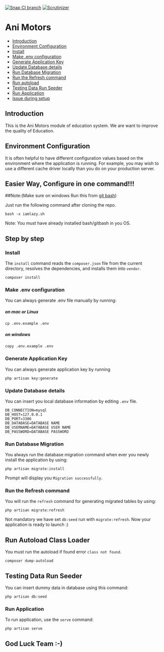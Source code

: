 
[![Snap CI branch](https://img.shields.io/snap-ci/ThoughtWorksStudios/eb_deployer/master.svg)]() [![Scrutinizer](https://img.shields.io/scrutinizer/g/filp/whoops.svg)]()


# Ani Motors

* [Introduction](#introduction)
* [Environment Configuration](#environment-configuration)
* [Install](#install)
* [Make .env configuration](#make-.env-configuration)
* [Generate Application Key](#generate-application-key)
* [Update Database details](#update-database-details)
* [Run Database Migration](#run-database-migration)
* [Run the Refresh command](#run-the-refresh-command)
* [Run autoload](#run-autoload-class-loader)
* [Testing Data Run Seeder](#testing-data-run-seeder)
* [Run Application](#run-application)
* [Issue during setup](https://github.com/fsdevelopers/ani-motors/blob/master/issue_tracker.md)


## Introduction
This is the Ani Motors module of education system. We are want to improve the quality of Education.

## Environment Configuration
It is often helpful to have different configuration values based on the environment where the application is running. For example, you may wish to use a different cache driver locally than you do on your production server.

## Easier Way, Configure in one command!!!

##Note:(Make sure on windows Run this from <a href="https://git-for-windows.github.io/">git bash</a>)

Just run the following command after cloning the repo.

    bash -x iamlazy.sh

Note: You must have already installed bash/gitbash in you OS.

## Step by step

### Install
The `install` command reads the `composer.json` file from the current directory, resolves the dependencies, and installs them into `vendor`.

    composer install

### Make .env configuration
You can always generate .env file manually by running:
##### on mac or Linux  
    cp .env.example .env
##### on windows
    
    copy .env.example .env
    
### Generate Application Key
You can always generate application key by running

    php artisan key:generate
    
### Update Database details
You can insert you local database information by editing `.env` file.

    DB_CONNECTION=mysql
    DB_HOST=127.0.0.1
    DB_PORT=3306
    DB_DATABASE=DATABASE NAME
    DB_USERNAME=DATABASE USER NAME
    DB_PASSWORD=DATABASE PASSWORD
    
### Run Database Migration
You always run the database migration command when ever you newly install the application by using:

    php artisan migrate:install
    
Prompt will display you `Migration successfully`.

### Run the Refresh command
You will run the `refresh` command for generating migrated tables by using:

    php artisan migrate:refresh
    
Not mandatory we have set `db:seed` run with `migrate:refresh`.
Now your application is ready to launch :)

## Run Autoload Class Loader
You must run the autoload if found error `class not found`.
    
    composer dump-autoload

## Testing Data Run Seeder
You can insert dummy data in database using this command:

    php artisan db:seed

### Run Application
To run application, use the `serve` command:
    
    php artisan serve

    
## God Luck Team :-)